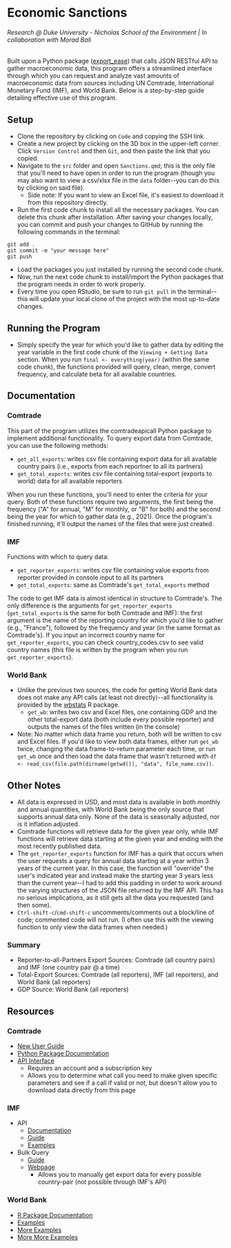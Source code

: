 # Economic Sanctions
###### Research @ Duke University - Nicholas School of the Environment | In collaboration with Morad Bali
Built upon a Python package ([export_ease](https://pypi.org/project/export-ease/)) that calls JSON RESTful API to gather macroeconomic data, this program offers a streamlined interface through which you can request and analyze vast amounts of macroeconomic data from sources including UN Comtrade, International Monetary Fund (IMF), and World Bank. Below is a step-by-step guide detailing effective use of this program.
## Setup
* Clone the repository by clicking on ```Code``` and copying the SSH link.
* Create a new project by clicking on the 3D box in the upper-left corner. Click ```Version Control``` and then ```Git```, and then paste the link that you copied.
* Navigate to the ```src``` folder and open ```Sanctions.qmd```; this is the only file that you'll need to have open in order to run the program (though you may also want to view a csv/xlsx file in the ```data``` folder--you can do this by clicking on said file).
  * Side note: If you want to view an Excel file, it's easiest to download it from this repository directly.
* Run the first code chunk to install all the necessary packages. You can delete this chunk after installation. After saving your changes locally, you can commit and push your changes to GitHub by running the following commands in the terminal:
```
git add .
git commit -m "your message here"
git push
```
* Load the packages you just installed by running the second code chunk.
* Now, run the next code chunk to install/import the Python packages that the program needs in order to work properly. 
* Every time you open RStudio, be sure to run ```git pull``` in the terminal--this will update your local clone of the project with the most up-to-date changes.
## Running the Program
* Simply specify the year for which you'd like to gather data by editing the year variable in the first code chunk of the ```Viewing + Getting Data``` section. When you run ```final <- everything(year)``` (within the same code chunk), the functions provided will query, clean, merge, convert frequency, and calculate beta for all available countries.
## Documentation
### Comtrade
This part of the program utilizes the comtradeapicall Python package to implement additional functionality.
To query export data from Comtrade, you can use the following methods:
  * ```get_all_exports```: writes csv file containing export data for all available country pairs (i.e., exports from each reportner to all its partners)
  * ```get_total_exports```: writes csv file containing total-export (exports to world) data for all available reporters

When you run these functions, you'll need to enter the criteria for your query. Both of these functions require two arguments, the first being the frequency ("A" for annual, "M" for monthly, or "B" for both) and the second being the year for which to gather data (e.g., 2021). Once the program's finished running, it'll output the names of the files that were just created.
### IMF
Functions with which to query data:
  * ```get_reporter_exports```: writes csv file containing value exports from reporter provided in console input to all its partners
  * ```get_total_exports```: same as Comtrade's ```get_total_exports``` method

The code to get IMF data is almost identical in structure to Comtrade's. The only difference is the arguments for ```get_reporter_exports``` (```get_total_exports``` is the same for both Comtrade and IMF): the first argument is the name of the reporting country for which you'd like to gather (e.g., "France"), followed by the frequency and year (in the same format as Comtrade's).
If you input an incorrect country name for ```get_reporter_exports```, you can check country_codes.csv to see valid country names (this file is written by the program when you run ```get_reporter_exports```).
### World Bank
* Unlike the previous two sources, the code for getting World Bank data does not make any API calls (at least not directly)--all functionality is provided by the [wbstats](https://github.com/gshs-ornl/wbstats) R package.
  * ```get_wb```: writes two csv and Excel files, one containing GDP and the other total-export data (both include every possible reporter) and outputs the names of the files written (in the console)
* Note: No matter which data frame you return, both will be written to csv and Excel files. If you'd like to view both data frames, either run ```get_wb``` twice, changing the data frame-to-return parameter each time, or run ```get_wb``` once and then load the data frame that wasn't returned with ```df <- read_csv(file.path(dirname(getwd()), "data", file_name.csv))```.
## Other Notes
* All data is expressed in USD, and most data is available in both monthly and annual quantities, with World Bank being the only source that supports annual data only. None of the data is seasonally adjusted, nor is it inflation adjusted.
* Comtrade functions will retrieve data for the given year only, while IMF functions will retrieve data starting at the given year and ending with the most recently published data.
* The ```get_reporter_exports``` function for IMF has a quirk that occurs when the user requests a query for annual data starting at a year within 3 years of the current year. In this case, the function will "override" the user's indicated year and instead make the starting year 3 years less than the current year--I had to add this padding in order to work around the varying structures of the JSON file returned by the IMF API. This has no serious implications, as it still gets all the data you requested (and then some).
* ```Ctrl-shift-c```/```cmd-shift-c``` uncomments/comments out a block/line of code; commented code will not run. (I often use this with the viewing function to only view the data frames when needed.)
### Summary
* Reporter-to-all-Partners Export Sources: Comtrade (all country pairs) and IMF (one country pair @ a time)
* Total-Export Sources: Comtrade (all reporters), IMF (all reporters), and World Bank (all reporters)
* GDP Source: World Bank (all reporters)
## Resources
### Comtrade
* [New User Guide](https://unstats.un.org/wiki/display/comtrade/New+Comtrade+User+Guide#NewComtradeUserGuide-Tariffline)
* [Python Package Documentation](https://pypi.org/project/comtradeapicall/)
* [API Interface](https://comtradedeveloper.un.org/signin?returnUrl=%2Fapi-details#api=comtrade-v1&operation=get-get)
  * Requires an account and a subscription key
  * Allows you to determine what call you need to make given specific parameters and see if a call if valid or not, but doesn't allow you to download data directly from this page
### IMF
* API
  * [Documentation](https://datahelp.imf.org/knowledgebase/articles/667681-json-restful-web-service)
  * [Guide](http://www.bd-econ.com/imfapi1.html)
  * [Examples](https://github.com/bdecon/econ_data/blob/master/APIs/IMF.ipynb)
* Bulk Query
  * [Guide](https://datahelp.imf.org/knowledgebase/articles/493639-export-data-how-to-bulk-download)
  * [Webpage](https://data.imf.org/?sk=388DFA60-1D26-4ADE-B505-A05A558D9A42&sId=1479329334655)
    * Allows you to manually get export data for every possible country-pair (not possible through IMF's API)
### World Bank
* [R Package Documentation](https://cran.r-project.org/web/packages/wbstats/wbstats.pdf)
* [Examples](https://rdrr.io/cran/wbstats/man/wb_data.html)
* [More Examples](https://cran.r-project.org/web/packages/wbstats/vignettes/wbstats.html#:~:text=The%20wbstats%20R%2Dpackage%20allows,with%20realtime%20access%20to%20the)
* [More More Examples](https://jesse.netlify.app/2018/01/08/getting-started-with-wbstats-a-world-bank-r-package/)
